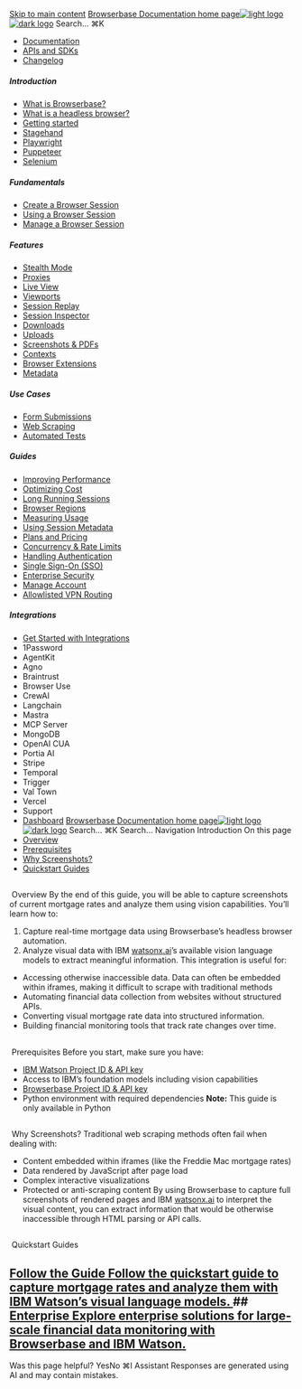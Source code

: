[Skip to main content](#content-area)
[Browserbase Documentation home page![light logo](https://mintcdn.com/browserbase/lUkHCCQ3HJMpCnfp/logo/light.svg?fit=max&auto=format&n=lUkHCCQ3HJMpCnfp&q=85&s=0f99c87492a4fb0e9bfc45075a78c64f)![dark logo](https://mintcdn.com/browserbase/lUkHCCQ3HJMpCnfp/logo/dark.svg?fit=max&auto=format&n=lUkHCCQ3HJMpCnfp&q=85&s=645b212b9cbee8bebf84f318c2baaac0)](https://www.browserbase.com)
Search...
⌘K
 * [Documentation](/introduction/what-is-browserbase)
 * [APIs and SDKs](/reference/introduction)
 * [Changelog](https://www.browserbase.com/changelog)
##### Introduction
 * [What is Browserbase?](/introduction/what-is-browserbase)
 * [What is a headless browser?](/introduction/what-is-headless-browser)
 * [Getting started](/introduction/getting-started)
 * [Stagehand](/introduction/stagehand)
 * [Playwright](/introduction/playwright)
 * [Puppeteer](/introduction/puppeteer)
 * [Selenium](/introduction/selenium)
##### Fundamentals
 * [Create a Browser Session](/fundamentals/create-browser-session)
 * [Using a Browser Session](/fundamentals/using-browser-session)
 * [Manage a Browser Session](/fundamentals/manage-browser-session)
##### Features
 * [Stealth Mode](/features/stealth-mode)
 * [Proxies](/features/proxies)
 * [Live View](/features/session-live-view)
 * [Viewports](/features/viewports)
 * [Session Replay](/features/session-replay)
 * [Session Inspector](/features/session-inspector)
 * [Downloads](/features/downloads)
 * [Uploads](/features/uploads)
 * [Screenshots & PDFs](/features/screenshots)
 * [Contexts](/features/contexts)
 * [Browser Extensions](/features/browser-extensions)
 * [Metadata](/features/session-metadata)
##### Use Cases
 * [Form Submissions](/use-cases/automating-form-submissions)
 * [Web Scraping](/use-cases/scraping-website)
 * [Automated Tests](/use-cases/building-automated-tests)
##### Guides
 * [Improving Performance](/guides/speed-optimization)
 * [Optimizing Cost](/guides/cost-optimization)
 * [Long Running Sessions](/guides/long-running-sessions)
 * [Browser Regions](/guides/multi-region)
 * [Measuring Usage](/guides/measuring-usage)
 * [Using Session Metadata](/guides/using-session-metadata)
 * [Plans and Pricing](/guides/plans-and-pricing)
 * [Concurrency & Rate Limits](/guides/concurrency-rate-limits)
 * [Handling Authentication](/guides/authentication)
 * [Single Sign-On (SSO)](/guides/sso-setup)
 * [Enterprise Security](/guides/security)
 * [Manage Account](/guides/manage-account)
 * [Allowlisted VPN Routing](/guides/vpn)
##### Integrations
 * [Get Started with Integrations](/integrations/get-started)
 * 1Password
 * AgentKit
 * Agno
 * Braintrust
 * Browser Use
 * CrewAI
 * Langchain
 * Mastra
 * MCP Server
 * MongoDB
 * OpenAI CUA
 * Portia AI
 * Stripe
 * Temporal
 * Trigger
 * Val Town
 * Vercel
 * Support
 * [Dashboard](https://www.browserbase.com/overview)
[Browserbase Documentation home page![light logo](https://mintcdn.com/browserbase/lUkHCCQ3HJMpCnfp/logo/light.svg?fit=max&auto=format&n=lUkHCCQ3HJMpCnfp&q=85&s=0f99c87492a4fb0e9bfc45075a78c64f)![dark logo](https://mintcdn.com/browserbase/lUkHCCQ3HJMpCnfp/logo/dark.svg?fit=max&auto=format&n=lUkHCCQ3HJMpCnfp&q=85&s=645b212b9cbee8bebf84f318c2baaac0)](https://www.browserbase.com)
Search...
⌘K
Search...
Navigation
Introduction
On this page
 * [Overview](#overview)
 * [Prerequisites](#prerequisites)
 * [Why Screenshots?](#why-screenshots%3F)
 * [Quickstart Guides](#quickstart-guides)
## 
[​](#overview)
Overview
By the end of this guide, you will be able to capture screenshots of current mortgage rates and analyze them using vision capabilities. You’ll learn how to:
 1. Capture real-time mortgage data using Browserbase’s headless browser automation.
 2. Analyze visual data with IBM [watsonx.ai](http://watsonx.ai)’s available vision language models to extract meaningful information.
This integration is useful for:
 * Accessing otherwise inaccessible data. Data can often be embedded within iframes, making it difficult to scrape with traditional methods
 * Automating financial data collection from websites without structured APIs.
 * Converting visual mortgage rate data into structured information.
 * Building financial monitoring tools that track rate changes over time.
## 
[​](#prerequisites)
Prerequisites
Before you start, make sure you have:
 * [IBM Watson Project ID & API key](https://cloud.ibm.com/catalog/services/watson-studio)
 * Access to IBM’s foundation models including vision capabilities
 * [Browserbase Project ID & API key](https://browserbase.com/settings/)
 * Python environment with required dependencies
**Note:** This guide is only available in Python
## 
[​](#why-screenshots%3F)
Why Screenshots?
Traditional web scraping methods often fail when dealing with:
 * Content embedded within iframes (like the Freddie Mac mortgage rates)
 * Data rendered by JavaScript after page load
 * Complex interactive visualizations
 * Protected or anti-scraping content
By using Browserbase to capture full screenshots of rendered pages and IBM [watsonx.ai](http://watsonx.ai) to interpret the visual content, you can extract information that would be otherwise inaccessible through HTML parsing or API calls.
## 
[​](#quickstart-guides)
Quickstart Guides
## [Follow the Guide Follow the **quickstart guide** to capture mortgage rates and analyze them with IBM Watson’s visual language models. ](/integrations/ibm/quickstart)## [Enterprise Explore enterprise solutions for large-scale financial data monitoring with **Browserbase and IBM Watson**. ](https://browserbase.com/contact)
Was this page helpful?
YesNo
⌘I
Assistant
Responses are generated using AI and may contain mistakes.